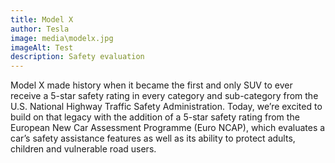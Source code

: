 ```yaml
---
title: Model X
author: Tesla
image: media\modelx.jpg
imageAlt: Test
description: Safety evaluation
---
```


Model X made history when it became the first and only SUV to ever receive a
5-star safety rating in every category and sub-category from the U.S. National
Highway Traffic Safety Administration. Today, we’re excited to build on that
legacy with the addition of a 5-star safety rating from the European New Car
Assessment Programme (Euro NCAP), which evaluates a car’s safety assistance
features as well as its ability to protect adults, children and vulnerable
road users.
